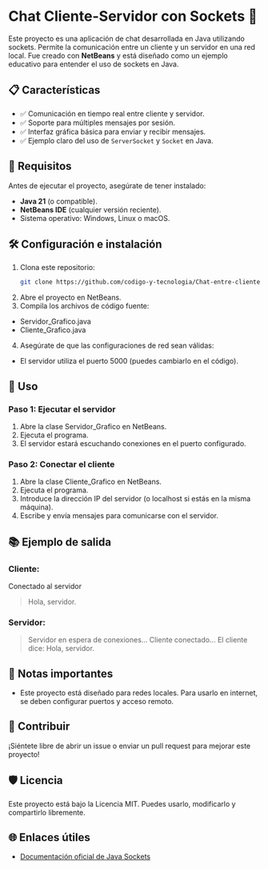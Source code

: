 # Chat Cliente-Servidor con Sockets 💬

Este proyecto es una aplicación de chat desarrollada en Java utilizando sockets. Permite la comunicación entre un cliente y un servidor en una red local. Fue creado con **NetBeans** y está diseñado como un ejemplo educativo para entender el uso de sockets en Java.

## 📋 Características
- ✅ Comunicación en tiempo real entre cliente y servidor.
- ✅ Soporte para múltiples mensajes por sesión.
- ✅ Interfaz gráfica básica para enviar y recibir mensajes.
- ✅ Ejemplo claro del uso de `ServerSocket` y `Socket` en Java.

## 🚀 Requisitos
Antes de ejecutar el proyecto, asegúrate de tener instalado:
- **Java 21** (o compatible).
- **NetBeans IDE** (cualquier versión reciente).
- Sistema operativo: Windows, Linux o macOS.

## 🛠️ Configuración e instalación
1. Clona este repositorio:
   ```bash
   git clone https://github.com/codigo-y-tecnologia/Chat-entre-cliente-y-servidor-en-java-usando-sockets.git
2. Abre el proyecto en NetBeans.
3. Compila los archivos de código fuente:
  - Servidor_Grafico.java
  - Cliente_Grafico.java
4. Asegúrate de que las configuraciones de red sean válidas:
  - El servidor utiliza el puerto 5000 (puedes cambiarlo en el código).

## 📖 Uso
### Paso 1: Ejecutar el servidor
 1. Abre la clase Servidor_Grafico en NetBeans.
 2. Ejecuta el programa.
 3. El servidor estará escuchando conexiones en el puerto configurado.
### Paso 2: Conectar el cliente
 1. Abre la clase Cliente_Grafico en NetBeans.
 2. Ejecuta el programa.
 3. Introduce la dirección IP del servidor (o localhost si estás en la misma máquina).
 4. Escribe y envía mensajes para comunicarse con el servidor.

## 📚 Ejemplo de salida
### Cliente:
 Conectado al servidor
> Hola, servidor.
### Servidor: 
> Servidor en espera de conexiones...
> Cliente conectado...
> El cliente dice: Hola, servidor.

## 📝 Notas importantes
   - Este proyecto está diseñado para redes locales. Para usarlo en internet, se deben configurar puertos y acceso remoto.

## 🤝 Contribuir
¡Siéntete libre de abrir un issue o enviar un pull request para mejorar este proyecto!

## 🛡️ Licencia
Este proyecto está bajo la Licencia MIT. Puedes usarlo, modificarlo y compartirlo libremente.

## 🌐 Enlaces útiles
- [Documentación oficial de Java Sockets](https://docs.oracle.com/javase/tutorial/networking/sockets/)
